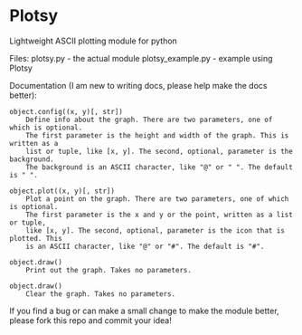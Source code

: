 Plotsy
======

Lightweight ASCII plotting module for python

Files: plotsy.py - the actual module
       plotsy_example.py - example using Plotsy

Documentation (I am new to writing docs, please help make the docs better):

    object.config((x, y)[, str])
        Define info about the graph. There are two parameters, one of which is optional.
        The first parameter is the height and width of the graph. This is written as a
        list or tuple, like [x, y]. The second, optional, parameter is the background.
        The background is an ASCII character, like "@" or " ". The default is " ".
        
    object.plot((x, y)[, str])
        Plot a point on the graph. There are two parameters, one of which is optional.
        The first parameter is the x and y or the point, written as a list or tuple,
        like [x, y]. The second, optional, parameter is the icon that is plotted. This
        is an ASCII character, like "@" or "#". The default is "#".
        
    object.draw()
        Print out the graph. Takes no parameters.
        
    object.draw()
        Clear the graph. Takes no parameters.

If you find a bug or can make a small change to make the module better, please fork this repo and commit your idea!
